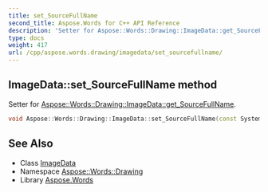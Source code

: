 ```yaml
---
title: set_SourceFullName
second_title: Aspose.Words for C++ API Reference
description: 'Setter for Aspose::Words::Drawing::ImageData::get_SourceFullName.'
type: docs
weight: 417
url: /cpp/aspose.words.drawing/imagedata/set_sourcefullname/
---
```

## ImageData::set_SourceFullName method


Setter for [Aspose::Words::Drawing::ImageData::get_SourceFullName](../get_sourcefullname/).

```cpp
void Aspose::Words::Drawing::ImageData::set_SourceFullName(const System::String &value)
```

## See Also

* Class [ImageData](../)
* Namespace [Aspose::Words::Drawing](../../)
* Library [Aspose.Words](../../../)
